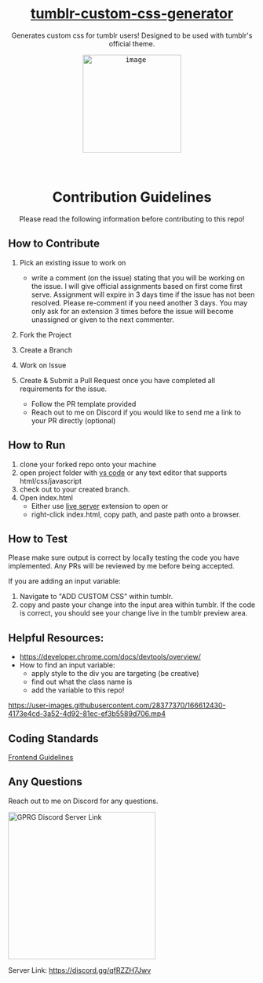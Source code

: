 <div align="center">
   
# [tumblr-custom-css-generator](https://daysmachine.github.io/tumblr-custom-css-generator/)
Generates custom css for tumblr users! Designed to be used with tumblr's official theme. 

<kbd>
<img width="200" alt="image" src="https://user-images.githubusercontent.com/28377370/166581689-114ccbb0-4823-454d-8020-855d016b2cd8.png">
</kbd>
</div>

<br>
<br>

<div align="center">
   
# Contribution Guidelines


<p>Please read the following information before contributing to this repo!</p> 

</div>

## How to Contribute
1. Pick an existing issue to work on
    * write a comment (on the issue) stating that you will be working on the issue. I will give official assignments based on first come first serve. Assignment will expire in 3 days time if the issue has not been resolved. Please re-comment if you need another 3 days. You may only ask for an extension 3 times before the issue will become unassigned or given to the next commenter.  

2. Fork the Project 

3. Create a Branch 

4. Work on Issue 

5. Create & Submit a Pull Request once you have completed all requirements for the issue. 
    * Follow the PR template provided 
    * Reach out to me on Discord if you would like to send me a link to your PR directly (optional)


## How to Run
1. clone your forked repo onto your machine
2. open project folder with [vs code](https://code.visualstudio.com/) or any text editor that supports html/css/javascript
3. check out to your created branch. 
4. Open index.html
    * Either use [live server](https://marketplace.visualstudio.com/items?itemName=ritwickdey.LiveServer) extension to open or 
    * right-click index.html, copy path, and paste path onto a browser. 

## How to Test
Please make sure output is correct by locally testing the code you have implemented. Any PRs will be reviewed by me before being accepted. 

If you are adding an input variable:
1. Navigate to "ADD CUSTOM CSS" within tumblr. 
2. copy and paste your change into the input area within tumblr. If the code is correct, you should see your change live in the tumblr preview area. 

## Helpful Resources: 
* https://developer.chrome.com/docs/devtools/overview/
* How to find an input variable: 
  * apply style to the div you are targeting (be creative) 
  * find out what the class name is 
  * add the variable to this repo!

https://user-images.githubusercontent.com/28377370/166612430-4173e4cd-3a52-4d92-81ec-ef3b5589d706.mp4

## Coding Standards 
[Frontend Guidelines](https://github.com/bendc/frontend-guidelines)

## Any Questions
Reach out to me on Discord for any questions. 

<a href="https://discord.gg/qfRZZH7Jwv">
<img src="https://discord.com/assets/e4923594e694a21542a489471ecffa50.svg" alt="GPRG Discord Server Link" width="300px"/>
</a>

Server Link: https://discord.gg/qfRZZH7Jwv

